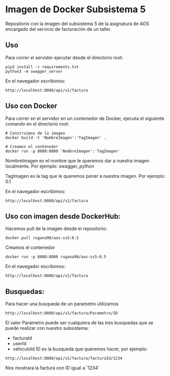 # Imagen de Docker Subsistema 5
Repositorio con la imagen del subsistema 5 de la asignatura de AOS encargado del servicio de facturación de un taller.

## Uso
Para correr el servidor ejecutar desde el directorio root:
```
pip3 install -r requirements.txt
python3 -m swagger_server
```

En el navegador escribimos:
```
http://localhost:8080/api/v1/factura
```

## Uso con Docker
Para correr en el servidor en un contenedor de Docker, ejecuta el siguiente comando en el directorio root:
```
# Construimos de la imagen
docker build -t 'NombreImagen':'TagImagen' .

# Creamos el contenedor
docker run -p 8080:8080 'NombreImagen':'TagImagen'
```
NombreImagen es el nombre que le queremos dar a nuestra imagen localmente. Por ejemplo: swagger_python

TagImagen es la tag que le queremos poner a nuestra imagen. Por ejemplo: 0.1

En el navegador escribimos:
```
http://localhost:8080/api/v1/factura
```

## Uso con imagen desde DockerHub:
Hacemos pull de la imagen desde el repositorio:
```
docker pull rugana90/aos-ss5:0.5
```
Creamos el contenedor
```
docker run -p 8080:8080 rugana90/aos-ss5:0.5
```
En el navegador escribimos:
```
http://localhost:8080/api/v1/factura
```
## Busquedas:
Para hacer una busqueda de un parametro utilizamos
```
http://localhost:8080/api/v1/factura/Parametro/ID
```
El valor Parametro puede ser cualquiera de las tres busquedas que se puede realizar con nuestro subsistema:
  - facturaId
  - userId
  - vehiculoId
ID es la busqueda que queremos hacer, por ejemplo:
```
http://localhost:8080/api/v1/factura/facturaId/1234
```
Nos mostrara la factura con ID igual a '1234'
